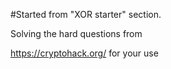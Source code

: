 
#Started from "XOR starter" section.

Solving the hard questions from 

https://cryptohack.org/ for your use


